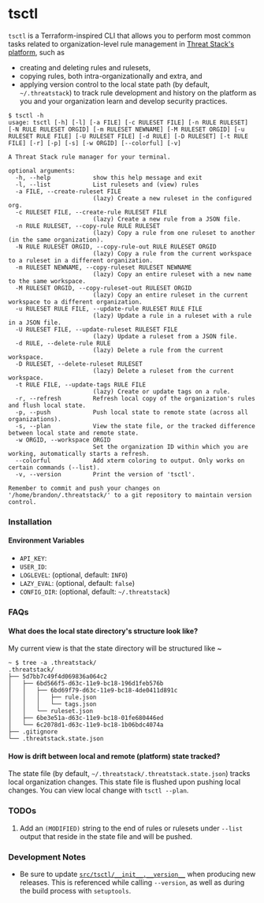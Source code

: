 tsctl
=====

`tsctl` is a Terraform-inspired CLI that allows you to perform most common tasks related to organization-level rule management in [Threat Stack's platform](https://www.threatstack.com/), such as

* creating and deleting rules and rulesets,
* copying rules, both intra-organizationally and extra, and
* applying version control to the local state path (by default, `~/.threatstack`) to track rule development and history on the platform as you and your organization learn and develop security practices.

```shell
$ tsctl -h
usage: tsctl [-h] [-l] [-a FILE] [-c RULESET FILE] [-n RULE RULESET] [-N RULE RULESET ORGID] [-m RULESET NEWNAME] [-M RULESET ORGID] [-u RULESET RULE FILE] [-U RULESET FILE] [-d RULE] [-D RULESET] [-t RULE FILE] [-r] [-p] [-s] [-w ORGID] [--colorful] [-v]

A Threat Stack rule manager for your terminal.

optional arguments:
  -h, --help            show this help message and exit
  -l, --list            List rulesets and (view) rules
  -a FILE, --create-ruleset FILE
                        (lazy) Create a new ruleset in the configured org.
  -c RULESET FILE, --create-rule RULESET FILE
                        (lazy) Create a new rule from a JSON file.
  -n RULE RULESET, --copy-rule RULE RULESET
                        (lazy) Copy a rule from one ruleset to another (in the same organization).
  -N RULE RULESET ORGID, --copy-rule-out RULE RULESET ORGID
                        (lazy) Copy a rule from the current workspace to a ruleset in a different organization.
  -m RULESET NEWNAME, --copy-ruleset RULESET NEWNAME
                        (lazy) Copy an entire ruleset with a new name to the same workspace.
  -M RULESET ORGID, --copy-ruleset-out RULESET ORGID
                        (lazy) Copy an entire ruleset in the current workspace to a different organization.
  -u RULESET RULE FILE, --update-rule RULESET RULE FILE
                        (lazy) Update a rule in a ruleset with a rule in a JSON file.
  -U RULESET FILE, --update-ruleset RULESET FILE
                        (lazy) Update a ruleset from a JSON file.
  -d RULE, --delete-rule RULE
                        (lazy) Delete a rule from the current workspace.
  -D RULESET, --delete-ruleset RULESET
                        (lazy) Delete a ruleset from the current workspace.
  -t RULE FILE, --update-tags RULE FILE
                        (lazy) Create or update tags on a rule.
  -r, --refresh         Refresh local copy of the organization's rules and flush local state.
  -p, --push            Push local state to remote state (across all organizations).
  -s, --plan            View the state file, or the tracked difference between local state and remote state.
  -w ORGID, --workspace ORGID
                        Set the organization ID within which you are working, automatically starts a refresh.
  --colorful            Add xterm coloring to output. Only works on certain commands (--list).
  -v, --version         Print the version of 'tsctl'.

Remember to commit and push your changes on '/home/brandon/.threatstack/' to a git repository to maintain version control.
```

### Installation

#### Environment Variables

* `API_KEY`:
* `USER_ID`: 
* `LOGLEVEL`: (optional, default: `INFO`)
* `LAZY_EVAL`: (optional, default: `false`)
* `CONFIG_DIR`: (optional, default: `~/.threatstack`)

### FAQs

#### What does the local state directory's structure look like?

My current view is that the state directory will be structured like ~
```text
~ $ tree -a .threatstack/
.threatstack/
├── 5d7bb7c49f4d069836a064c2
│   ├── 6bd566f5-d63c-11e9-bc18-196d1feb576b
│   │   ├── 6bd69f79-d63c-11e9-bc18-4de0411d891c
│   │   │   ├── rule.json
│   │   │   └── tags.json
│   │   └── ruleset.json
│   ├── 6be3e51a-d63c-11e9-bc18-01fe680446ed
│   └── 6c2078d1-d63c-11e9-bc18-1b06bdc4074a
├── .gitignore
└── .threatstack.state.json
```

#### How is drift between local and remote (platform) state tracked?

The state file (by default, `~/.threatstack/.threatstack.state.json`) tracks local organization changes. This state file is flushed upon pushing local changes. You can view local change with `tsctl --plan`.

### TODOs

1. Add an `(MODIFIED)` string to the end of rules or rulesets under `--list` output that reside in the state file and will be pushed.

### Development Notes

* Be sure to update [`src/tsctl/__init__.__version__`](src/tsctl/__init__.py) when producing new releases. This is referenced while calling `--version`, as well as during the build process with `setuptools`.